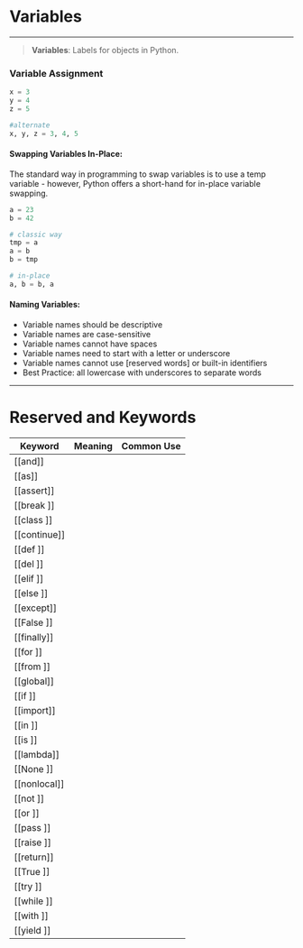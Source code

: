 # Variables 
---

> **Variables**: Labels for objects in Python.

### Variable Assignment
```py
x = 3
y = 4
z = 5

#alternate
x, y, z = 3, 4, 5
```

#### Swapping Variables In-Place:
The standard way in programming to swap variables is to use a temp variable - however, Python offers a short-hand for in-place variable swapping.
```py
a = 23
b = 42

# classic way
tmp = a
a = b
b = tmp

# in-place
a, b = b, a


```



#### Naming Variables:
+ Variable names should be descriptive
+ Variable names are case-sensitive
+ Variable names cannot have spaces
+ Variable names need to start with a letter or underscore
+ Variable names cannot use [reserved words] or built-in identifiers
+ Best Practice: all lowercase with underscores to separate words

---

# Reserved and Keywords


| Keyword      | Meaning | Common Use |
| ------------ | ------- | ---------- |
| [[and]]      |         |            |
| [[as]]       |         |            |
| [[assert]]   |         |            |
| [[break ]]   |         |            |
| [[class ]]   |         |            |
| [[continue]] |         |            |
| [[def   ]]   |         |            |
| [[del   ]]   |         |            |
| [[elif  ]]   |         |            |
| [[else  ]]   |         |            |
| [[except]]   |         |            |
| [[False ]]   |         |            |
| [[finally]]  |         |            |
| [[for   ]]   |         |            |
| [[from  ]]   |         |            |
| [[global]]   |         |            |
| [[if    ]]   |         |            |
| [[import]]   |         |            |
| [[in    ]]   |         |            |
| [[is    ]]   |         |            |
| [[lambda]]   |         |            |
| [[None  ]]   |         |            |
| [[nonlocal]] |         |            |
| [[not   ]]   |         |            |
| [[or    ]]   |         |            |
| [[pass  ]]   |         |            |
| [[raise ]]   |         |            |
| [[return]]   |         |            |
| [[True  ]]   |         |            |
| [[try   ]]   |         |            |
| [[while ]]   |         |            |
| [[with  ]]   |         |            |
| [[yield ]]   |         |            |
 


